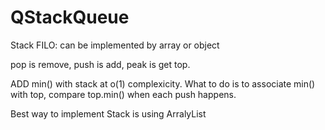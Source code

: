 # QStackQueue

Stack FILO: can be implemented by array or object

pop is remove, push is add, peak is get top.

ADD min() with stack at o(1) complexicity.  What to do is to associate min() with top, compare top.min() when each push happens.

Best way to implement Stack is using ArralyList
